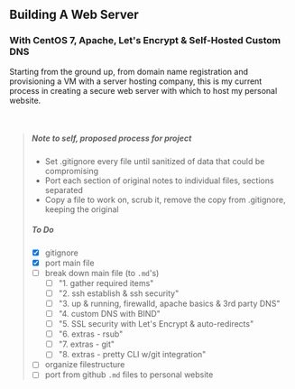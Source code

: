## Building A Web Server
### With CentOS 7, Apache, Let's Encrypt & Self-Hosted Custom DNS

Starting from the ground up, from domain name registration and provisioning a VM with
a server hosting company, this is my current process in creating a secure web server
with which to host my personal website.

<br>

> ##### Note to self, proposed process for project
>
> - Set .gitignore every file until sanitized of data that could be compromising
> - Port each section of original notes to individual files, sections separated
> - Copy a file to work on, scrub it, remove the copy from .gitignore, keeping the original
> ##### To Do
> - [x] gitignore
> - [x] port main file
> - [ ] break down main file (to `.md`'s)
>     - [ ] "1. gather required items"
>     - [ ] "2. ssh establish & ssh security"
>     - [ ] "3. up & running, firewalld, apache basics & 3rd party DNS"
>     - [ ] "4. custom DNS with BIND"
>     - [ ] "5. SSL security with Let's Encrypt & auto-redirects"
>     - [ ] "6. extras - rsub"
>     - [ ] "7. extras - git"
>     - [ ] "8. extras - pretty CLI w/git integration"
> - [ ] organize filestructure
> - [ ] port from github `.md` files to personal website
